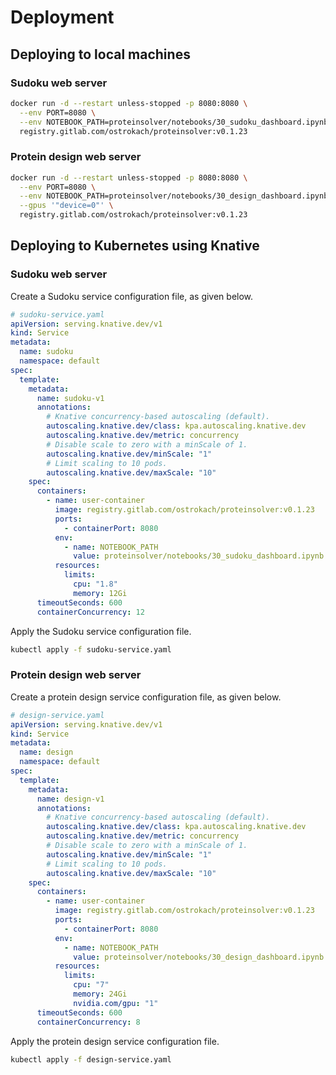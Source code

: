 # Deployment

## Deploying to local machines

### Sudoku web server

```bash
docker run -d --restart unless-stopped -p 8080:8080 \
  --env PORT=8080 \
  --env NOTEBOOK_PATH=proteinsolver/notebooks/30_sudoku_dashboard.ipynb \
  registry.gitlab.com/ostrokach/proteinsolver:v0.1.23
```

### Protein design web server

```bash
docker run -d --restart unless-stopped -p 8080:8080 \
  --env PORT=8080 \
  --env NOTEBOOK_PATH=proteinsolver/notebooks/30_design_dashboard.ipynb \
  --gpus '"device=0"' \
  registry.gitlab.com/ostrokach/proteinsolver:v0.1.23
```

## Deploying to Kubernetes using Knative

### Sudoku web server

Create a Sudoku service configuration file, as given below.

```yaml
# sudoku-service.yaml
apiVersion: serving.knative.dev/v1
kind: Service
metadata:
  name: sudoku
  namespace: default
spec:
  template:
    metadata:
      name: sudoku-v1
      annotations:
        # Knative concurrency-based autoscaling (default).
        autoscaling.knative.dev/class: kpa.autoscaling.knative.dev
        autoscaling.knative.dev/metric: concurrency
        # Disable scale to zero with a minScale of 1.
        autoscaling.knative.dev/minScale: "1"
        # Limit scaling to 10 pods.
        autoscaling.knative.dev/maxScale: "10"
    spec:
      containers:
        - name: user-container
          image: registry.gitlab.com/ostrokach/proteinsolver:v0.1.23
          ports:
            - containerPort: 8080
          env:
            - name: NOTEBOOK_PATH
              value: proteinsolver/notebooks/30_sudoku_dashboard.ipynb
          resources:
            limits:
              cpu: "1.8"
              memory: 12Gi
      timeoutSeconds: 600
      containerConcurrency: 12
```

Apply the Sudoku service configuration file.

```bash
kubectl apply -f sudoku-service.yaml
```

### Protein design web server

Create a protein design service configuration file, as given below.

```yaml
# design-service.yaml
apiVersion: serving.knative.dev/v1
kind: Service
metadata:
  name: design
  namespace: default
spec:
  template:
    metadata:
      name: design-v1
      annotations:
        # Knative concurrency-based autoscaling (default).
        autoscaling.knative.dev/class: kpa.autoscaling.knative.dev
        autoscaling.knative.dev/metric: concurrency
        # Disable scale to zero with a minScale of 1.
        autoscaling.knative.dev/minScale: "1"
        # Limit scaling to 10 pods.
        autoscaling.knative.dev/maxScale: "10"
    spec:
      containers:
        - name: user-container
          image: registry.gitlab.com/ostrokach/proteinsolver:v0.1.23
          ports:
            - containerPort: 8080
          env:
            - name: NOTEBOOK_PATH
              value: proteinsolver/notebooks/30_design_dashboard.ipynb
          resources:
            limits:
              cpu: "7"
              memory: 24Gi
              nvidia.com/gpu: "1"
      timeoutSeconds: 600
      containerConcurrency: 8
```

Apply the protein design service configuration file.

```bash
kubectl apply -f design-service.yaml
```
